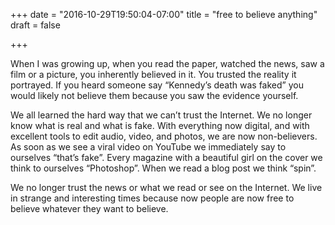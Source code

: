 +++
date = "2016-10-29T19:50:04-07:00"
title = "free to believe anything"
draft = false

+++

When I was growing up, when you read the paper, watched the news, saw a film or a picture, you inherently believed in it.  You trusted the reality it portrayed.  If you heard someone say “Kennedy’s death was faked” you would likely not believe them because you saw the evidence yourself.  

We all learned the hard way that we can’t trust the Internet. We no longer know what is real and what is fake.  With everything now digital, and with excellent tools to edit audio, video, and photos, we are now non-believers. As soon as we see a viral video on YouTube we immediately say to ourselves “that’s fake”. Every magazine with a beautiful girl on the cover we think to ourselves “Photoshop”. When we read a blog post we think “spin”.

We no longer trust the news or what we read or see on the Internet. We live in strange and interesting times because now people are now free to believe whatever they want to believe.
